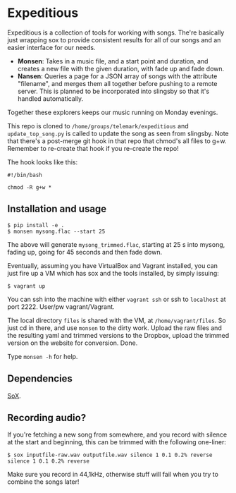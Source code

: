 Expeditious
===========

Expeditious is a collection of tools for working with songs. The're basically just wrapping sox
to provide consistent results for all of our songs and an easier interface for our needs.

- **Monsen**: Takes in a music file, and a start point and duration, and creates a new file with
the given duration, with fade up and fade down.
- **Nansen**: Queries a page for a JSON array of songs with the attribute "filename", and merges
them all together before pushing to a remote server. This is planned to be incorporated into
slingsby so that it's handled automatically.

Together these explorers keeps our music running on Monday evenings.

This repo is cloned to `/home/groups/telemark/expeditious` and `update_top_song.py` is called to
update the song as seen from slingsby. Note that there's a post-merge git hook in that repo that
chmod's all files to g+w. Remember to re-create that hook if you re-create the repo!

The hook looks like this:

```
#!/bin/bash

chmod -R g+w *
```


Installation and usage
----------------------

    $ pip install -e .
    $ monsen mysong.flac --start 25

The above will generate `mysong_trimmed.flac`, starting at 25 s into mysong, fading up, going
for 45 seconds and then fade down.

Eventually, assuming you have VirtualBox and Vagrant installed, you can just fire up a VM which has
sox and the tools installed, by simply issuing:

	$ vagrant up

You can ssh into the machine with either `vagrant ssh` or ssh to `localhost` at port 2222. User/pw
vagrant/Vagrant.

The local directory `files` is shared with the VM, at `/home/vagrant/files`. So just cd in there,
and use `monsen` to the dirty work. Upload the raw files and the resulting yaml and trimmed
versions to the Dropbox, upload the trimmed version on the website for conversion. Done.

Type `monsen -h` for help.


Dependencies
------------

[SoX](http://sox.sourceforge.net/).


Recording audio?
----------------

If you're fetching a new song from somewhere, and you record with silence at the start and
beginning, this can be trimmed with the following one-liner:

    $ sox inputfile-raw.wav outputfile.wav silence 1 0.1 0.2% reverse silence 1 0.1 0.2% reverse

Make sure you record in 44,1kHz, otherwise stuff will fail when you try to combine the songs later!
